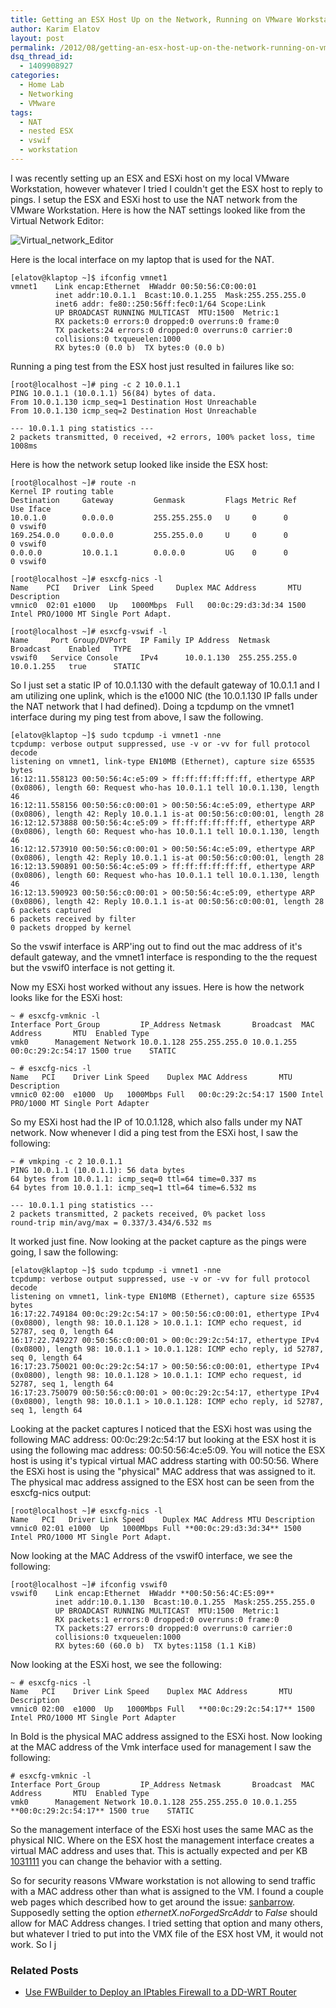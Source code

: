 ```yaml
---
title: Getting an ESX Host Up on the Network, Running on VMware Workstation
author: Karim Elatov
layout: post
permalink: /2012/08/getting-an-esx-host-up-on-the-network-running-on-vmware-workstation/
dsq_thread_id:
  - 1409908927
categories:
  - Home Lab
  - Networking
  - VMware
tags:
  - NAT
  - nested ESX
  - vswif
  - workstation
---
```

I was recently setting up an ESX and ESXi host on my local VMware Workstation, however whatever I tried I couldn't get the ESX host to reply to pings. I setup the ESX and ESXi host to use the NAT network from the VMware Workstation. Here is how the NAT settings looked like from the Virtual Network Editor:

![Virtual_network_Editor](http://assets.virtuallyhyper.com/2012-04-Virtual_network_Editor.png)

Here is the local interface on my laptop that is used for the NAT.

	[elatov@klaptop ~]$ ifconfig vmnet1
	vmnet1    Link encap:Ethernet  HWaddr 00:50:56:C0:00:01
	          inet addr:10.0.1.1  Bcast:10.0.1.255  Mask:255.255.255.0
	          inet6 addr: fe80::250:56ff:fec0:1/64 Scope:Link
	          UP BROADCAST RUNNING MULTICAST  MTU:1500  Metric:1
	          RX packets:0 errors:0 dropped:0 overruns:0 frame:0
	          TX packets:24 errors:0 dropped:0 overruns:0 carrier:0
	          collisions:0 txqueuelen:1000
	          RX bytes:0 (0.0 b)  TX bytes:0 (0.0 b)


Running a ping test from the ESX host just resulted in failures like so:

	[root@localhost ~]# ping -c 2 10.0.1.1
	PING 10.0.1.1 (10.0.1.1) 56(84) bytes of data.
	From 10.0.1.130 icmp_seq=1 Destination Host Unreachable
	From 10.0.1.130 icmp_seq=2 Destination Host Unreachable

	--- 10.0.1.1 ping statistics ---
	2 packets transmitted, 0 received, +2 errors, 100% packet loss, time 1008ms


Here is how the network setup looked like inside the ESX host:

	[root@localhost ~]# route -n
	Kernel IP routing table
	Destination     Gateway         Genmask         Flags Metric Ref    Use Iface
	10.0.1.0        0.0.0.0         255.255.255.0   U     0      0        0 vswif0
	169.254.0.0     0.0.0.0         255.255.0.0     U     0      0        0 vswif0
	0.0.0.0         10.0.1.1        0.0.0.0         UG    0      0        0 vswif0

	[root@localhost ~]# esxcfg-nics -l
	Name    PCI   Driver  Link Speed     Duplex MAC Address       MTU    Description
	vmnic0  02:01 e1000   Up   1000Mbps  Full   00:0c:29:d3:3d:34 1500   Intel PRO/1000 MT Single Port Adapt.

	[root@localhost ~]# esxcfg-vswif -l
	Name     Port Group/DVPort   IP Family IP Address  Netmask        Broadcast    Enabled   TYPE
	vswif0   Service Console     IPv4      10.0.1.130  255.255.255.0  10.0.1.255   true      STATIC


So I just set a static IP of 10.0.1.130 with the default gateway of 10.0.1.1 and I am utilizing one uplink, which is the e1000 NIC (the 10.0.1.130 IP falls under the NAT network that I had defined). Doing a tcpdump on the vmnet1 interface during my ping test from above, I saw the following.

	[elatov@klaptop ~]$ sudo tcpdump -i vmnet1 -nne
	tcpdump: verbose output suppressed, use -v or -vv for full protocol decode
	listening on vmnet1, link-type EN10MB (Ethernet), capture size 65535 bytes
	16:12:11.558123 00:50:56:4c:e5:09 > ff:ff:ff:ff:ff:ff, ethertype ARP (0x0806), length 60: Request who-has 10.0.1.1 tell 10.0.1.130, length 46
	16:12:11.558156 00:50:56:c0:00:01 > 00:50:56:4c:e5:09, ethertype ARP (0x0806), length 42: Reply 10.0.1.1 is-at 00:50:56:c0:00:01, length 28
	16:12:12.573888 00:50:56:4c:e5:09 > ff:ff:ff:ff:ff:ff, ethertype ARP (0x0806), length 60: Request who-has 10.0.1.1 tell 10.0.1.130, length 46
	16:12:12.573910 00:50:56:c0:00:01 > 00:50:56:4c:e5:09, ethertype ARP (0x0806), length 42: Reply 10.0.1.1 is-at 00:50:56:c0:00:01, length 28
	16:12:13.590891 00:50:56:4c:e5:09 > ff:ff:ff:ff:ff:ff, ethertype ARP (0x0806), length 60: Request who-has 10.0.1.1 tell 10.0.1.130, length 46
	16:12:13.590923 00:50:56:c0:00:01 > 00:50:56:4c:e5:09, ethertype ARP (0x0806), length 42: Reply 10.0.1.1 is-at 00:50:56:c0:00:01, length 28
	6 packets captured
	6 packets received by filter
	0 packets dropped by kernel


So the vswif interface is ARP'ing out to find out the mac address of it's default gateway, and the vmnet1 interface is responding to the the request but the vswif0 interface is not getting it.

Now my ESXi host worked without any issues. Here is how the network looks like for the ESXi host:

	~ # esxcfg-vmknic -l
	Interface Port_Group         IP_Address Netmask       Broadcast  MAC Address       MTU  Enabled Type
	vmk0      Management Network 10.0.1.128 255.255.255.0 10.0.1.255 00:0c:29:2c:54:17 1500 true    STATIC

	~ # esxcfg-nics -l
	Name   PCI    Driver Link Speed    Duplex MAC Address       MTU  Description
	vmnic0 02:00  e1000  Up   1000Mbps Full   00:0c:29:2c:54:17 1500 Intel PRO/1000 MT Single Port Adapter


So my ESXi host had the IP of 10.0.1.128, which also falls under my NAT network. Now whenever I did a ping test from the ESXi host, I saw the following:

	~ # vmkping -c 2 10.0.1.1
	PING 10.0.1.1 (10.0.1.1): 56 data bytes
	64 bytes from 10.0.1.1: icmp_seq=0 ttl=64 time=0.337 ms
	64 bytes from 10.0.1.1: icmp_seq=1 ttl=64 time=6.532 ms

	--- 10.0.1.1 ping statistics ---
	2 packets transmitted, 2 packets received, 0% packet loss
	round-trip min/avg/max = 0.337/3.434/6.532 ms


It worked just fine. Now looking at the packet capture as the pings were going, I saw the following:

	[elatov@klaptop ~]$ sudo tcpdump -i vmnet1 -nne
	tcpdump: verbose output suppressed, use -v or -vv for full protocol decode
	listening on vmnet1, link-type EN10MB (Ethernet), capture size 65535 bytes
	16:17:22.749184 00:0c:29:2c:54:17 > 00:50:56:c0:00:01, ethertype IPv4 (0x0800), length 98: 10.0.1.128 > 10.0.1.1: ICMP echo request, id 52787, seq 0, length 64
	16:17:22.749227 00:50:56:c0:00:01 > 00:0c:29:2c:54:17, ethertype IPv4 (0x0800), length 98: 10.0.1.1 > 10.0.1.128: ICMP echo reply, id 52787, seq 0, length 64
	16:17:23.750021 00:0c:29:2c:54:17 > 00:50:56:c0:00:01, ethertype IPv4 (0x0800), length 98: 10.0.1.128 > 10.0.1.1: ICMP echo request, id 52787, seq 1, length 64
	16:17:23.750079 00:50:56:c0:00:01 > 00:0c:29:2c:54:17, ethertype IPv4 (0x0800), length 98: 10.0.1.1 > 10.0.1.128: ICMP echo reply, id 52787, seq 1, length 64


Looking at the packet captures I noticed that the ESXi host was using the following MAC address: 00:0c:29:2c:54:17 but looking at the ESX host it is using the following mac address: 00:50:56:4c:e5:09. You will notice the ESX host is using it's typical virtual MAC address starting with 00:50:56. Where the ESXi host is using the "physical" MAC address that was assigned to it. The physical mac address assigned to the ESX host can be seen from the esxcfg-nics output:

	[root@localhost ~]# esxcfg-nics -l
	Name   PCI   Driver Link Speed    Duplex MAC Address MTU Description
	vmnic0 02:01 e1000  Up   1000Mbps Full **00:0c:29:d3:3d:34** 1500 Intel PRO/1000 MT Single Port Adapt.


Now looking at the MAC Address of the vswif0 interface, we see the following:

	[root@localhost ~]# ifconfig vswif0
	vswif0    Link encap:Ethernet  HWaddr **00:50:56:4C:E5:09**
	          inet addr:10.0.1.130  Bcast:10.0.1.255  Mask:255.255.255.0
	          UP BROADCAST RUNNING MULTICAST  MTU:1500  Metric:1
	          RX packets:1 errors:0 dropped:0 overruns:0 frame:0
	          TX packets:27 errors:0 dropped:0 overruns:0 carrier:0
	          collisions:0 txqueuelen:1000
	          RX bytes:60 (60.0 b)  TX bytes:1158 (1.1 KiB)


Now looking at the ESXi host, we see the following:

	~ # esxcfg-nics -l
	Name   PCI    Driver Link Speed    Duplex MAC Address       MTU  Description
	vmnic0 02:00  e1000  Up   1000Mbps Full   **00:0c:29:2c:54:17** 1500 Intel PRO/1000 MT Single Port Adapter


In Bold is the physical MAC address assigned to the ESXi host. Now looking at the MAC address of the Vmk interface used for management I saw the following:

	# esxcfg-vmknic -l
	Interface Port_Group         IP_Address Netmask       Broadcast  MAC Address       MTU  Enabled Type
	vmk0      Management Network 10.0.1.128 255.255.255.0 10.0.1.255 **00:0c:29:2c:54:17** 1500 true    STATIC


So the management interface of the ESXi host uses the same MAC as the physical NIC. Where on the ESX host the management interface creates a virtual MAC address and uses that. This is actually expected and per KB [1031111](http://kb.vmware.com/kb/1031111) you can change the behavior with a setting.

So for security reasons VMware workstation is not allowing to send traffic with a MAC address other than what is assigned to the VM. I found a couple web pages which described how to get around the issue: [sanbarrow](http://kb.vmware.com/kb/1042). Supposedly setting the option *ethernetX.noForgedSrcAddr* to *False* should allow for MAC Address changes. I tried setting that option and many others, but whatever I tried to put into the VMX file of the ESX host VM, it would not work. So I j

### Related Posts

- [Use FWBuilder to Deploy an IPtables Firewall to a DD-WRT Router](/2013/04/use-fwbuilder-to-deploy-an-iptables-firewall-to-a-dd-wrt-router/)

